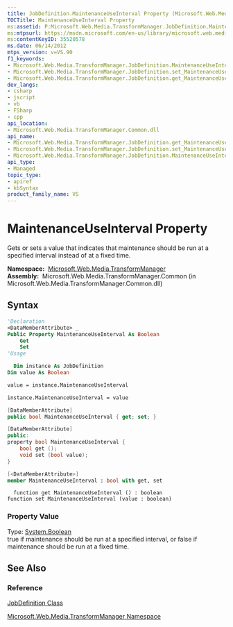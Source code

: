 ```yaml
---
title: JobDefinition.MaintenanceUseInterval Property (Microsoft.Web.Media.TransformManager)
TOCTitle: MaintenanceUseInterval Property
ms:assetid: P:Microsoft.Web.Media.TransformManager.JobDefinition.MaintenanceUseInterval
ms:mtpsurl: https://msdn.microsoft.com/en-us/library/microsoft.web.media.transformmanager.jobdefinition.maintenanceuseinterval(v=VS.90)
ms:contentKeyID: 35520578
ms.date: 06/14/2012
mtps_version: v=VS.90
f1_keywords:
- Microsoft.Web.Media.TransformManager.JobDefinition.MaintenanceUseInterval
- Microsoft.Web.Media.TransformManager.JobDefinition.set_MaintenanceUseInterval
- Microsoft.Web.Media.TransformManager.JobDefinition.get_MaintenanceUseInterval
dev_langs:
- csharp
- jscript
- vb
- FSharp
- cpp
api_location:
- Microsoft.Web.Media.TransformManager.Common.dll
api_name:
- Microsoft.Web.Media.TransformManager.JobDefinition.get_MaintenanceUseInterval
- Microsoft.Web.Media.TransformManager.JobDefinition.set_MaintenanceUseInterval
- Microsoft.Web.Media.TransformManager.JobDefinition.MaintenanceUseInterval
api_type:
- Managed
topic_type:
- apiref
- kbSyntax
product_family_name: VS
---
```


# MaintenanceUseInterval Property

Gets or sets a value that indicates that maintenance should be run at a specified interval instead of at a fixed time.

**Namespace:**  [Microsoft.Web.Media.TransformManager](microsoft-web-media-transformmanager-namespace.md)  
**Assembly:**  Microsoft.Web.Media.TransformManager.Common (in Microsoft.Web.Media.TransformManager.Common.dll)

## Syntax

```vb
'Declaration
<DataMemberAttribute> _
Public Property MaintenanceUseInterval As Boolean
    Get
    Set
'Usage

  Dim instance As JobDefinition
Dim value As Boolean

value = instance.MaintenanceUseInterval

instance.MaintenanceUseInterval = value
```

```csharp
[DataMemberAttribute]
public bool MaintenanceUseInterval { get; set; }
```

```cpp
[DataMemberAttribute]
public:
property bool MaintenanceUseInterval {
    bool get ();
    void set (bool value);
}
```

``` fsharp
[<DataMemberAttribute>]
member MaintenanceUseInterval : bool with get, set
```

```jscript
  function get MaintenanceUseInterval () : boolean
function set MaintenanceUseInterval (value : boolean)
```

### Property Value

Type: [System.Boolean](https://msdn.microsoft.com/library/a28wyd50)  
true if maintenance should be run at a specified interval, or false if maintenance should be run at a fixed time.  

## See Also

### Reference

[JobDefinition Class](jobdefinition-class-microsoft-web-media-transformmanager.md)

[Microsoft.Web.Media.TransformManager Namespace](microsoft-web-media-transformmanager-namespace.md)

